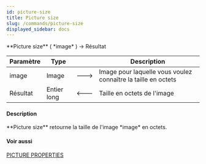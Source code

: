 ```yaml
---
id: picture-size
title: Picture size
slug: /commands/picture-size
displayed_sidebar: docs
---
```


<!--REF #_command_.Picture size.Syntax-->**Picture size** ( *image* ) -> Résultat<!-- END REF-->
<!--REF #_command_.Picture size.Params-->
| Paramètre | Type |  | Description |
| --- | --- | --- | --- |
| image | Image | &#x1F852; | Image pour laquelle vous voulez connaître la taille en octets |
| Résultat | Entier long | &#x1F850; | Taille en octets de l'image |

<!-- END REF-->

#### Description 

<!--REF #_command_.Picture size.Summary-->**Picture size** retourne la taille de l'image *image* en octets.<!-- END REF-->

#### Voir aussi 

[PICTURE PROPERTIES](picture-properties.md)  